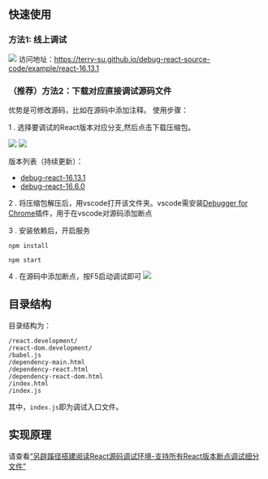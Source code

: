 ## 快速使用
### 方法1: 线上调试
![](https://terry-su.github.io/assets/blogs/debug-react-source-code-in-special-way/online-example.png)
访问地址：https://terry-su.github.io/debug-react-source-code/example/react-16.13.1


### （推荐）方法2：下载对应直接调试源码文件
优势是可修改源码，比如在源码中添加注释。
使用步骤：

1 . 选择要调试的React版本对应分支,然后点击下载压缩包。

![](https://terry-su.github.io/assets/blogs/debug-react-source-code-in-special-way/switch-branch.png)
![](https://terry-su.github.io/assets/blogs/debug-react-source-code-in-special-way/download.png)

版本列表（持续更新）：
* [debug-react-16.13.1](https://github.com/Terry-Su/debug-react-source-code/tree/debug-react-16.13.1)
*  [debug-react-16.6.0](https://github.com/Terry-Su/debug-react-source-code/tree/debug-react-16.6.0)

2 . 将压缩包解压后，用vscode打开该文件夹。vscode需安装[Debugger for Chrome](https://marketplace.visualstudio.com/items?itemName=msjsdiag.debugger-for-chrome)插件，用于在vscode对源码添加断点

3 . 安装依赖后，开启服务
```
npm install
```
```
npm start
```

4 . 在源码中添加断点，按F5启动调试即可
![](https://terry-su.github.io/assets/blogs/debug-react-source-code-in-special-way/vscode-example.png)

## 目录结构
目录结构为：
```
/react.development/
/react-dom.development/
/babel.js
/dependency-main.html
/dependency-react.html
/dependency-react-dom.html
/index.html
/index.js
```
其中，`index.js`即为调试入口文件。


## 实现原理
请查看[“另辟蹊径搭建阅读React源码调试环境-支持所有React版本断点调试细分文件”](https://terry-su.github.io/cn/debug-react-source-code-using-special-method)
